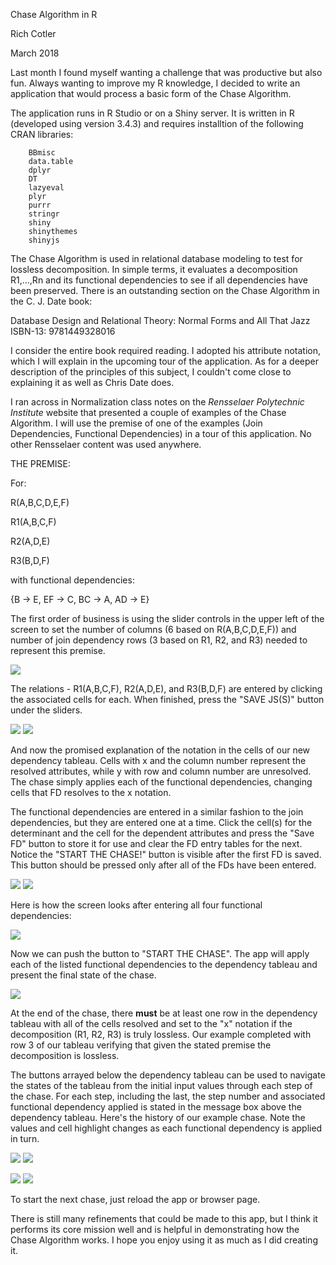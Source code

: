 Chase Algorithm in R

Rich Cotler

March 2018

Last month I found myself wanting a challenge that was productive but
also fun. Always wanting to improve my R knowledge, I decided to write
an application that would process a basic form of the Chase Algorithm.

The application runs in R Studio or on a Shiny server. It is written in
R (developed using version 3.4.3) and requires installtion of the following CRAN libraries:

		BBmisc
		data.table
		dplyr
		DT
		lazyeval
		plyr
		purrr
		stringr
		shiny
		shinythemes
		shinyjs

The Chase Algorithm is used in relational database modeling to test for
lossless decomposition. In simple terms, it evaluates a decomposition
R1,...,Rn and its functional dependencies to see if all dependencies
have been preserved. There is an outstanding section on the Chase
Algorithm in the C. J. Date book:

Database Design and Relational Theory: Normal Forms and All That Jazz
ISBN-13: 9781449328016

I consider the entire book required reading. I adopted his attribute
notation, which I will explain in the upcoming tour of the application.
As for a deeper description of the principles of this subject, I
couldn't come close to explaining it as well as Chris Date does.

I ran across in Normalization class notes on the *Rensselaer Polytechnic
Institute* website that presented a couple of examples of the Chase
Algorithm. I will use the premise of one of the examples (Join
Dependencies, Functional Dependencies) in a tour of this application. No
other Rensselaer content was used anywhere.

THE PREMISE:

For:

R(A,B,C,D,E,F)

R1(A,B,C,F)

R2(A,D,E)

R3(B,D,F)

with functional dependencies:

{B -\> E, EF -\> C, BC -\> A, AD -\> E}

The first order of business is using the slider controls in the upper
left of the screen to set the number of columns (6 based on
R(A,B,C,D,E,F)) and number of join dependency rows (3 based on R1, R2,
and R3) needed to represent this premise.

![](media/image1.jpg)

The relations - R1(A,B,C,F), R2(A,D,E), and R3(B,D,F) are entered by
clicking the associated cells for each. When finished, press the "SAVE
JS(S)" button under the sliders.

![](media/image2.jpg)
![](media/image3.jpg)

And now the promised explanation of the notation in the cells of our new
dependency tableau. Cells with x and the column number represent the
resolved attributes, while y with row and column number are unresolved.
The chase simply applies each of the functional dependencies, changing
cells that FD resolves to the x notation.

The functional dependencies are entered in a similar fashion to the join
dependencies, but they are entered one at a time. Click the cell(s) for
the determinant and the cell for the dependent attributes and press the
"Save FD" button to store it for use and clear the FD entry tables for
the next. Notice the "START THE CHASE!" button is visible after the
first FD is saved. This button should be pressed only after all of the
FDs have been entered.

![](media/image4.jpg)
![](media/image5.jpg)

Here is how the screen looks after entering all four functional
dependencies:

![](media/image6.jpg)

Now we can push the button to "START THE CHASE". The app will apply each
of the listed functional dependencies to the dependency tableau and
present the final state of the chase.

![](media/image7.jpg)

At the end of the chase, there **must** be at least one row in the
dependency tableau with all of the cells resolved and set to the \"x\"
notation if the decomposition (R1, R2, R3) is truly lossless. Our
example completed with row 3 of our tableau verifying that given the
stated premise the decomposition is lossless.

The buttons arrayed below the dependency tableau can be used to navigate
the states of the tableau from the initial input values through each
step of the chase. For each step, including the last, the step number
and associated functional dependency applied is stated in the message
box above the dependency tableau. Here's the history of our example
chase. Note the values and cell highlight changes as each functional
dependency is applied in turn.

![](media/image8.jpg)
![](media/image9.jpg)

![](media/image10.jpg)
![](media/image11.jpg)

To start the next chase, just reload the app or browser page.

There is still many refinements that could be made to this app, but I
think it performs its core mission well and is helpful in demonstrating
how the Chase Algorithm works. I hope you enjoy using it as much as I
did creating it.
